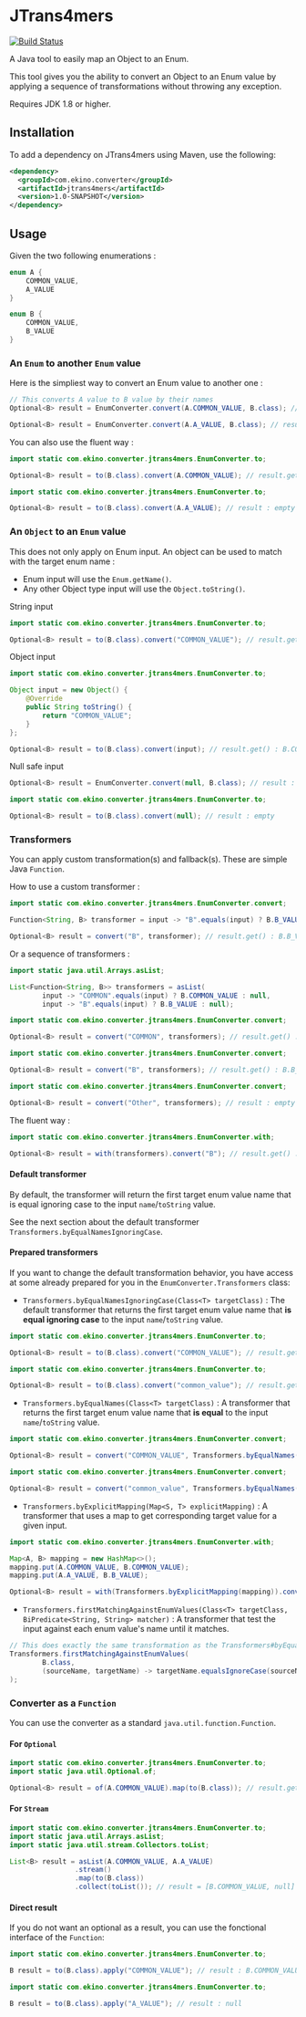 # JTrans4mers

[![Build Status](https://travis-ci.org/ekino/JTrans4mers.svg?branch=master)](https://travis-ci.org/ekino/JTrans4mers)

A Java tool to easily map an Object to an Enum.

This tool gives you the ability to convert an Object to an Enum value by applying a sequence of transformations 
without throwing any exception.

Requires JDK 1.8 or higher.

## Installation

To add a dependency on JTrans4mers using Maven, use the following:
```xml
<dependency>
  <groupId>com.ekino.converter</groupId>
  <artifactId>jtrans4mers</artifactId>
  <version>1.0-SNAPSHOT</version>
</dependency>
```

## Usage

Given the two following enumerations :
```java
enum A {
    COMMON_VALUE,
    A_VALUE
}

enum B {
    COMMON_VALUE,
    B_VALUE
}
```

### An `Enum` to another `Enum` value
Here is the simpliest way to convert an Enum value to another one :
```java
// This converts A value to B value by their names
Optional<B> result = EnumConverter.convert(A.COMMON_VALUE, B.class); // result.get() : B.COMMON_VALUE
```
```java
Optional<B> result = EnumConverter.convert(A.A_VALUE, B.class); // result : empty
```

You can also use the fluent way :
```java
import static com.ekino.converter.jtrans4mers.EnumConverter.to;

Optional<B> result = to(B.class).convert(A.COMMON_VALUE); // result.get() : B.COMMON_VALUE
````
```java
import static com.ekino.converter.jtrans4mers.EnumConverter.to;

Optional<B> result = to(B.class).convert(A.A_VALUE); // result : empty
```

### An `Object` to an `Enum` value
This does not only apply on Enum input. An object can be used to match with the target enum name :
- Enum input will use the `Enum.getName()`.
- Any other Object type input will use the `Object.toString()`.

String input
```java
import static com.ekino.converter.jtrans4mers.EnumConverter.to;

Optional<B> result = to(B.class).convert("COMMON_VALUE"); // result.get() : B.COMMON_VALUE
```

Object input
```java
import static com.ekino.converter.jtrans4mers.EnumConverter.to;

Object input = new Object() {
    @Override
    public String toString() {
        return "COMMON_VALUE";
    }
};

Optional<B> result = to(B.class).convert(input); // result.get() : B.COMMON_VALUE
```

Null safe input
```java
Optional<B> result = EnumConverter.convert(null, B.class); // result : empty
````
```java
import static com.ekino.converter.jtrans4mers.EnumConverter.to;

Optional<B> result = to(B.class).convert(null); // result : empty
```

### Transformers
You can apply custom transformation(s) and fallback(s). These are simple Java `Function`.

How to use a custom transformer :
```java
import static com.ekino.converter.jtrans4mers.EnumConverter.convert;

Function<String, B> transformer = input -> "B".equals(input) ? B.B_VALUE : null;

Optional<B> result = convert("B", transformer); // result.get() : B.B_VALUE
```

Or a sequence of transformers :
```java
import static java.util.Arrays.asList;

List<Function<String, B>> transformers = asList(
        input -> "COMMON".equals(input) ? B.COMMON_VALUE : null,
        input -> "B".equals(input) ? B.B_VALUE : null);
````
```java
import static com.ekino.converter.jtrans4mers.EnumConverter.convert;

Optional<B> result = convert("COMMON", transformers); // result.get() : B.COMMON_VALUE
```
```java
import static com.ekino.converter.jtrans4mers.EnumConverter.convert;

Optional<B> result = convert("B", transformers); // result.get() : B.B_VALUE
```
```java
import static com.ekino.converter.jtrans4mers.EnumConverter.convert;

Optional<B> result = convert("Other", transformers); // result : empty
```
The fluent way :
```java
import static com.ekino.converter.jtrans4mers.EnumConverter.with;

Optional<B> result = with(transformers).convert("B"); // result.get() : B.B_VALUE
```

#### Default transformer
By default, the transformer will return the first target enum value name that is equal ignoring case to the input `name`/`toString` value.

See the next section about the default transformer `Transformers.byEqualNamesIgnoringCase`.

#### Prepared transformers
If you want to change the default transformation behavior, you have access at some already prepared for you in the `EnumConverter.Transformers` class:
- `Transformers.byEqualNamesIgnoringCase(Class<T> targetClass)` :
The default transformer that returns the first target enum value name that **is equal ignoring case** to the input `name`/`toString` value.
```java
import static com.ekino.converter.jtrans4mers.EnumConverter.to;

Optional<B> result = to(B.class).convert("COMMON_VALUE"); // result.get() : B.COMMON_VALUE
```
```java
import static com.ekino.converter.jtrans4mers.EnumConverter.to;

Optional<B> result = to(B.class).convert("common_value"); // result.get() : B.COMMON_VALUE
```
- `Transformers.byEqualNames(Class<T> targetClass)` :
A transformer that returns the first target enum value name that **is equal** to the input `name`/`toString` value.
```java
import static com.ekino.converter.jtrans4mers.EnumConverter.convert;

Optional<B> result = convert("COMMON_VALUE", Transformers.byEqualNames(B.class)); // result.get() : B.COMMOM_VALUE
```
```java
import static com.ekino.converter.jtrans4mers.EnumConverter.convert;

Optional<B> result = convert("common_value", Transformers.byEqualNames(B.class)); // result : empty
```
- `Transformers.byExplicitMapping(Map<S, T> explicitMapping)` :
A transformer that uses a map to get corresponding target value for a given input.
```java
import static com.ekino.converter.jtrans4mers.EnumConverter.with;

Map<A, B> mapping = new HashMap<>();
mapping.put(A.COMMON_VALUE, B.COMMON_VALUE);
mapping.put(A.A_VALUE, B.B_VALUE);

Optional<B> result = with(Transformers.byExplicitMapping(mapping)).convert(A.A_VALUE); // result.get() : B.B_VALUE
```
- `Transformers.firstMatchingAgainstEnumValues(Class<T> targetClass, BiPredicate<String, String> matcher)` :
A transformer that test the input against each enum value's name until it matches.
```java
// This does exactly the same transformation as the Transformers#byEqualNamesIgnoringCase
Transformers.firstMatchingAgainstEnumValues(
        B.class,
        (sourceName, targetName) -> targetName.equalsIgnoreCase(sourceName)
);
```

### Converter as a `Function`

You can use the converter as a standard `java.util.function.Function`.

#### For `Optional`
```java
import static com.ekino.converter.jtrans4mers.EnumConverter.to;
import static java.util.Optional.of;

Optional<B> result = of(A.COMMON_VALUE).map(to(B.class)); // result.get() : B.COMMON_VALUE
```

#### For `Stream`
```java
import static com.ekino.converter.jtrans4mers.EnumConverter.to;
import static java.util.Arrays.asList;
import static java.util.stream.Collectors.toList;

List<B> result = asList(A.COMMON_VALUE, A.A_VALUE)
                .stream()
                .map(to(B.class))
                .collect(toList()); // result = [B.COMMON_VALUE, null]
```

#### Direct result
If you do not want an optional as a result, you can use the fonctional interface of the `Function`:
```java
import static com.ekino.converter.jtrans4mers.EnumConverter.to;

B result = to(B.class).apply("COMMON_VALUE"); // result : B.COMMON_VALUE
```
```java
import static com.ekino.converter.jtrans4mers.EnumConverter.to;

B result = to(B.class).apply("A_VALUE"); // result : null
```